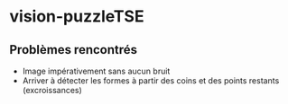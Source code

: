 # vision-puzzleTSE

## Problèmes rencontrés

- Image impérativement sans aucun bruit
- Arriver à détecter les formes à partir des coins et des points restants (excroissances)
